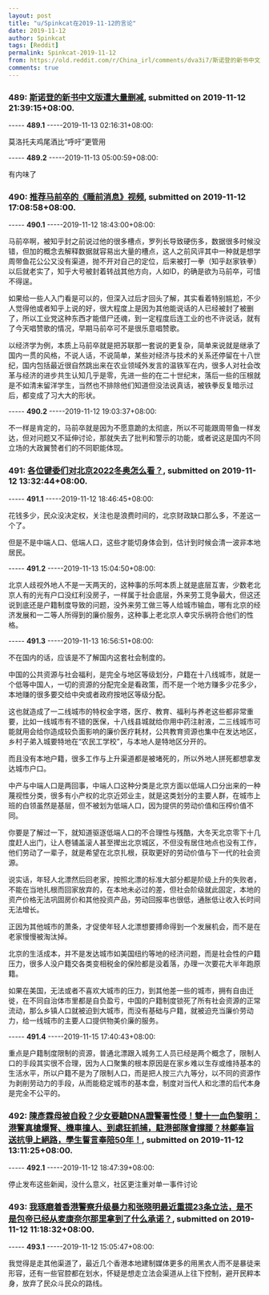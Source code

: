```yaml
---
layout: post
title: "u/Spinkcat在2019-11-12的言论"
date: 2019-11-12
author: Spinkcat
tags: [Reddit]
permalink: Spinkcat-2019-11-12
from: https://old.reddit.com/r/China_irl/comments/dva3i7/斯诺登的新书中文版遭大量删减/
comments: true
---
```


### 489: [斯诺登的新书中文版遭大量删减](https://old.reddit.com/r/China_irl/comments/dva3i7/斯诺登的新书中文版遭大量删减/), submitted on 2019-11-12 21:39:15+08:00.

----- __489.1__ -----2019-11-13 02:16:31+08:00:

莫洛托夫鸡尾酒比“呼吁”更管用

----- __489.2__ -----2019-11-13 05:00:59+08:00:

有内味了

### 490: [推荐马前卒的《睡前消息》视频](https://old.reddit.com/r/China_irl/comments/dv7ij7/推荐马前卒的睡前消息视频/), submitted on 2019-11-12 17:08:58+08:00.

----- __490.1__ -----2019-11-12 18:43:00+08:00:

马前卒啊，被知乎封之前说过他的很多槽点，罗列长导致硬伤多，数据很多时候没错，但加的概念去解释数据就容易出大量的槽点，这人之前风评其中一种就是想学周带鱼花公公又没有渠道，抛不开对自己的定位，后来被打一拳（知乎赵家铁拳）以后就老实了，知乎大号被封着转战其他方向，人如ID，的确是欲为马前卒，可惜不得逞。

如果给一些人入门看是可以的，但深入过后才回头了解，其实看着特别尴尬，不少人觉得他或者知乎上说的好，很大程度上是因为其他能说话的人已经被封了被删了，所以工业党这种东西才能借尸还魂，到一定程度后连工业的也不许说话，就有了今天唱赞歌的情况，早期马前卒可不是很乐意唱赞歌。

以经济学为例，本质上马前卒就是把苏联那一套说的更复杂，简单来说就是继承了国内一贯的风格，不说人话，不说简单，某些对经济与技术的关系还停留在十八世纪，国内包括最近很自然跳出来在农业领域外发言的温铁军在内，很多人对社会改革与经济的进步共生认知几乎是零，先进一些的在二十世纪末，落后一些的压根就是不如清末留洋学生，当然也不排除他们知道但没法说真话，被铁拳反复暗示过后，都变成了习大大的形状。

----- __490.2__ -----2019-11-12 19:03:37+08:00:

不一样是肯定的，马前卒就是因为不愿意跪的太彻底，所以不可能跟周带鱼一样发达，但对问题又不延伸讨论，那就失去了批判和警示的功能，或者说这是国内不同立场的大政翼赞者们的不同职能体现。

### 491: [各位键委们对北京2022冬奥怎么看？](https://old.reddit.com/r/China_irl/comments/dv5iz5/各位键委们对北京2022冬奥怎么看/), submitted on 2019-11-12 13:32:44+08:00.

----- __491.1__ -----2019-11-12 18:46:45+08:00:

花钱多少，民众没决定权，关注也是浪费时间的，北京财政缺口那么多，不差这一个了。

但是不是中端人口、低端人口，这些才能切身体会到，估计到时候会清一波非本地居民。

----- __491.2__ -----2019-11-13 15:04:50+08:00:

北京人歧视外地人不是一天两天的，这种事的乐呵本质上就是底层互害，少数老北京人有的光有户口没红利没房子，一样属于社会底层，外来劳工竞争最大，但这还说到底还是户籍制度导致的问题，没外来劳工做三等人给城市输血，哪有北京的经济发展和一二等人所得到的廉价服务，这种事上老北京人幸灾乐祸符合他们的性格。

----- __491.3__ -----2019-11-13 16:56:51+08:00:

不在国内的话，应该是不了解国内这套社会制度的。

中国的公共资源与社会福利，是完全与地区等级划分，户籍在十八线城市，就是一个低等中国人，一切的资源的分配完全是看政策，而不是一个地方赚多少花多少，本地赚的很多要交给中央或者政府按地区等级分配。

这也就造成了一二线城市的特权金字塔，医疗、教育、福利与养老这些都非常重要，比如一线城市有不错的医保，十八线县城就给你用中药注射液，二三线城市可能就用会给你造成较负面影响的廉价医疗耗材，公共教育资源也集中在发达地区，乡村子弟入城要特地在“农民工学校”，与本地人是特地区分开的。

而且没有本地户籍，很多工作与上升渠道都是被堵死的，所以外地人拼死都想拿发达城市户口。

中产与中端人口是两回事，中端人口这种分类是北京方面以低端人口分出来的一种蔑视性分类，很多有小产权的北京近郊业主，就是这类划分的主要人群，在城市上班的白领虽然是基层，但不被划为低端人口，因为提供的劳动价值和压榨价值不同。

你要是了解过一下，就知道驱逐低端人口的不合理性与残酷，大冬天北京零下十几度赶人出门，让人卷铺盖滚人甚至撵出北京城区，不但没有居住地点也没有工作，他们劳动了一辈子，就是希望在北京扎根，获取更好的劳动价值与下一代的社会资源。

说实话，年轻人北漂然后回老家，按照北漂的标准大部分都是阶级上升的失败者，不能在当地扎根而回家放弃的，在本地未必过的差，但社会阶级就此固定，本地的资产价格无法巩固房价和其他投资产品，劳动回报率也很低，通胀低让收入长时间无法增长。

正因为其他城市的萧条，才促使年轻人北漂想要搏命得到一个发展机会，而不是在老家慢慢被淘汰掉。

北京的生活成本，并不是发达城市如美国纽约等地的经济问题，而是社会性的户籍压力，很多人没户籍交各类变相税金的保险都是没着落，办理一次要花大半年跑原籍。

如果在美国，无法或者不喜欢大城市的压力，到其他差一些的城市，拥有自由迁徙，在不同自治体市里都是自负盈亏，中国的户籍制度锁死了所有社会资源的正常流动，那么乡镇人口就被迫到大城市，而没有基础与户籍，就被迫充当廉价劳动力，给一线城市的主要人口提供物美价廉的服务。

----- __491.4__ -----2019-11-15 17:40:43+08:00:

重点是户籍制度限制的资源，普通北漂跟入城务工人员已经是两个概念了，限制人口的手段其实很不合理，因为人口聚集的根本原因是在家乡难以生存或维持基本的生活水平，所以户籍不是为了限制人口，而是把人按三六九等分，以不同的资源作为剥削劳动力的手段，从而能稳定城市的基本盘，制度对当代人和北漂的后代本身是完全不公平的。

### 492: [陳彥霖母被自殺？少女要驗DNA證警署性侵！雙十一血色黎明：港警真槍爆腎、機車撞人、到處狂抓捕，駐港部隊會撐腰？林鄭奉旨送抗爭上絕路，學生誓言奉陪50年！](https://old.reddit.com/r/China_irl/comments/dv5b50/陳彥霖母被自殺少女要驗dna證警署性侵雙十一血色黎明港警真槍爆腎機車撞人到處狂抓捕駐港部隊會撐腰林鄭/), submitted on 2019-11-12 13:11:25+08:00.

----- __492.1__ -----2019-11-12 18:47:39+08:00:

停止发布这些新闻，没什么意义，社区更注重对单一事件讨论

### 493: [我琢磨着香港警察升级暴力和张晓明最近重提23条立法，是不是包帝已经从麦康奈尔那里拿到了什么承诺？](https://old.reddit.com/r/saraba2nd/comments/dv425w/我琢磨着香港警察升级暴力和张晓明最近重提23条立法是不是包帝已经从麦康奈尔那里拿到了什么承诺/), submitted on 2019-11-12 11:18:32+08:00.

----- __493.1__ -----2019-11-12 15:05:47+08:00:

我觉得是走其他渠道了，最近几个香港本地建制媒体更多的用黑衣人而不是暴徒来形容，还有一些官腔都在划水，怀疑是想走立法会渠道从上往下控制，避开民粹本身，放弃了民众斗民众的路线。

